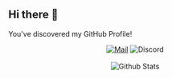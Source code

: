 ## Hi there 👋
You've discovered my GitHub Profile!  

<div align=center>

[![Mail](https://img.shields.io/badge/Mail-Mail?logo=mail.ru&style=flat-square&color=168DE2&logoColor=white&link=mailto:khk4912@uniquecode.team)](mailto:khk4912@uniquecode.team)
![Discord](https://img.shields.io/badge/BGM%230970-Discord?logo=discord&style=flat-square&color=7289DA&logoColor=white) <br><br>
![Github Stats](https://github-readme-stats.vercel.app/api?username=khk4912&theme=dark&show_icons=true&hide=prs,issues&count_private=true&hide_rank=true)
</div>

<!--
**khk4912/khk4912** is a ✨ _special_ ✨ repository because its `README.md` (this file) appears on your GitHub profile.

Here are some ideas to get you started:

- 🔭 I’m currently working on ...
- 🌱 I’m currently learning ...
- 👯 I’m looking to collaborate on ...
- 🤔 I’m looking for help with ...
- 💬 Ask me about ...
- 📫 How to reach me: ...
- 😄 Pronouns: ...
- ⚡ Fun fact: ...
-->
